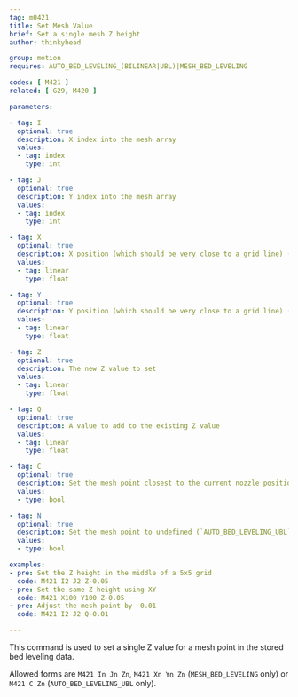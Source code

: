 ```yaml
---
tag: m0421
title: Set Mesh Value
brief: Set a single mesh Z height
author: thinkyhead

group: motion
requires: AUTO_BED_LEVELING_(BILINEAR|UBL)|MESH_BED_LEVELING

codes: [ M421 ]
related: [ G29, M420 ]

parameters:

- tag: I
  optional: true
  description: X index into the mesh array
  values:
  - tag: index
    type: int

- tag: J
  optional: true
  description: Y index into the mesh array
  values:
  - tag: index
    type: int

- tag: X
  optional: true
  description: X position (which should be very close to a grid line) (`MESH_BED_LEVELING` only)
  values:
  - tag: linear
    type: float

- tag: Y
  optional: true
  description: Y position (which should be very close to a grid line) (`MESH_BED_LEVELING` only)
  values:
  - tag: linear
    type: float

- tag: Z
  optional: true
  description: The new Z value to set
  values:
  - tag: linear
    type: float

- tag: Q
  optional: true
  description: A value to add to the existing Z value
  values:
  - tag: linear
    type: float

- tag: C
  optional: true
  description: Set the mesh point closest to the current nozzle position (`AUTO_BED_LEVELING_UBL` only)
  values:
  - type: bool

- tag: N
  optional: true
  description: Set the mesh point to undefined (`AUTO_BED_LEVELING_UBL` only)
  values:
  - type: bool

examples:
- pre: Set the Z height in the middle of a 5x5 grid
  code: M421 I2 J2 Z-0.05
- pre: Set the same Z height using XY
  code: M421 X100 Y100 Z-0.05
- pre: Adjust the mesh point by -0.01
  code: M421 I2 J2 Q-0.01

---
```


This command is used to set a single Z value for a mesh point in the stored bed leveling data.

Allowed forms are `M421 In Jn Zn`, `M421 Xn Yn Zn` (`MESH_BED_LEVELING` only) or `M421 C Zn` (`AUTO_BED_LEVELING_UBL` only).
